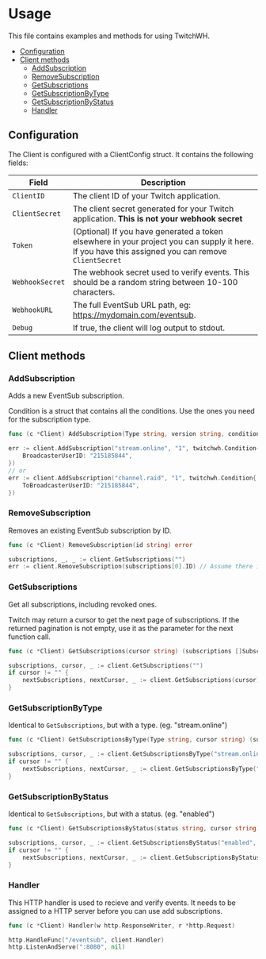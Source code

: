 # Usage

This file contains examples and methods for using TwitchWH.

- [Configuration](#configuration)
- [Client methods](#client-methods)
    - [AddSubscription](#addsubscription)
    - [RemoveSubscription](#removesubscription)
    - [GetSubscriptions](#getsubscriptions)
    - [GetSubscriptionByType](#getsubscriptionbytype)
    - [GetSubscriptionByStatus](#getsubscriptionbystatus)
    - [Handler](#handler)

## Configuration

The Client is configured with a ClientConfig struct. It contains the following fields:

| Field | Description |
| --- | --- |
| `ClientID` | The client ID of your Twitch application. |
| `ClientSecret` | The client secret generated for your Twitch application. **This is not your webhook secret** |
| `Token` | (Optional) If you have generated a token elsewhere in your project you can supply it here. If you have this assigned you can remove `ClientSecret` |
| `WebhookSecret` | The webhook secret used to verify events. This should be a random string between 10-100 characters. |
| `WebhookURL` | The full EventSub URL path, eg: https://mydomain.com/eventsub. |
| `Debug` | If true, the client will log output to stdout. |

## Client methods

### AddSubscription

Adds a new EventSub subscription.

Condition is a struct that contains all the conditions. Use the ones you need for the subscription type.

```go
func (c *Client) AddSubscription(Type string, version string, condition Condition) error
```

```go
err := client.AddSubscription("stream.online", "1", twitchwh.Condition{
	BroadcasterUserID: "215185844",
})
// or
err := client.AddSubscription("channel.raid", "1", twitchwh.Condition{
	ToBroadcasterUserID: "215185844",
})
```

### RemoveSubscription

Removes an existing EventSub subscription by ID.

```go
func (c *Client) RemoveSubscription(id string) error
```

```go
subscriptions, _, _ := client.GetSubscriptions("")
err := client.RemoveSubscription(subscriptions[0].ID) // Assume there is > 0 subscriptions
```

### GetSubscriptions

Get all subscriptions, including revoked ones.

Twitch may return a cursor to get the next page of subscriptions. If the returned pagination is not empty, use it as the parameter for the next function call.

```go
func (c *Client) GetSubscriptions(cursor string) (subscriptions []Subscription, pagination string, err error)
```

```go
subscriptions, cursor, _ := client.GetSubscriptions("")
if cursor != "" {
	nextSubscriptions, nextCursor, _ := client.GetSubscriptions(cursor)
}
```

### GetSubscriptionByType

Identical to `GetSubscriptions`, but with a type. (eg. "stream.online")

```go
func (c *Client) GetSubscriptionsByType(Type string, cursor string) (subscriptions []Subscription, pagination string, err error)
```

```go
subscriptions, cursor, _ := client.GetSubscriptionsByType("stream.online", "")
if cursor != "" {
	nextSubscriptions, nextCursor, _ := client.GetSubscriptionsByType("stream.online", cursor)
}
```

### GetSubscriptionByStatus

Identical to `GetSubscriptions`, but with a status. (eg. "enabled")

```go
func (c *Client) GetSubscriptionsByStatus(status string, cursor string) (subscriptions []Subscription, pagination string, err error)
```

```go
subscriptions, cursor, _ := client.GetSubscriptionsByStatus("enabled", "")
if cursor != "" {
	nextSubscriptions, nextCursor, _ := client.GetSubscriptionsByStatus("enabled", cursor)
}
```

### Handler

This HTTP handler is used to recieve and verify events.
It needs to be assigned to a HTTP server before you can use add subscriptions.

```go
func (c *Client) Handler(w http.ResponseWriter, r *http.Request)
```

```go
http.HandleFunc("/eventsub", client.Handler)
http.ListenAndServe(":8080", nil)
```
